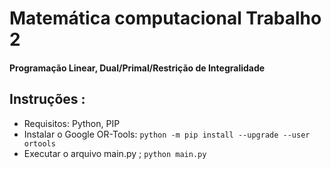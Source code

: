 # Matemática computacional Trabalho 2
#### Programação Linear, Dual/Primal/Restrição de Integralidade

## Instruções :

 - Requisitos: Python, PIP
 - Instalar o Google OR-Tools: `python -m pip install --upgrade --user ortools`
 - Executar o arquivo main.py ; `python main.py`

